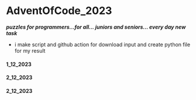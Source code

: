# AdventOfCode_2023
***puzzles for programmers...for all... juniors and seniors... every day new task***
 - i make script and github action for download input and create python file for my result



#### 1_12_2023


#### 2_12_2023


#### 2_12_2023
